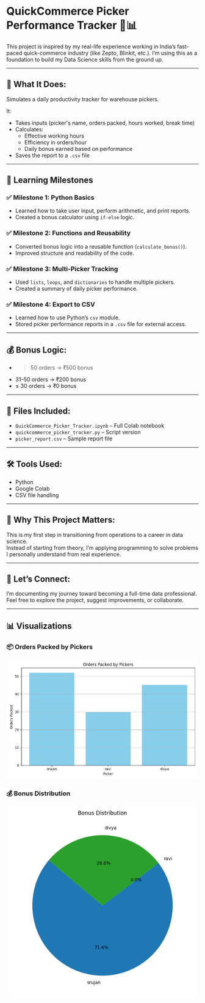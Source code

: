 # QuickCommerce Picker Performance Tracker 🛒📊

This project is inspired by my real-life experience working in India’s fast-paced quick-commerce industry (like Zepto, Blinkit, etc.). I’m using this as a foundation to build my Data Science skills from the ground up.

---

## 🔧 What It Does:
Simulates a daily productivity tracker for warehouse pickers.

It:
- Takes inputs (picker's name, orders packed, hours worked, break time)
- Calculates:
  - Effective working hours
  - Efficiency in orders/hour
  - Daily bonus earned based on performance
- Saves the report to a `.csv` file

---

## 🚀 Learning Milestones

### ✅ Milestone 1: Python Basics
- Learned how to take user input, perform arithmetic, and print reports.
- Created a bonus calculator using `if-else` logic.

### ✅ Milestone 2: Functions and Reusability
- Converted bonus logic into a reusable function (`calculate_bonus()`).
- Improved structure and readability of the code.

### ✅ Milestone 3: Multi-Picker Tracking
- Used `lists`, `loops`, and `dictionaries` to handle multiple pickers.
- Created a summary of daily picker performance.

### ✅ Milestone 4: Export to CSV
- Learned how to use Python’s `csv` module.
- Stored picker performance reports in a `.csv` file for external access.

---

## 💰 Bonus Logic:
- > 50 orders → ₹500 bonus  
- 31–50 orders → ₹200 bonus  
- ≤ 30 orders → ₹0 bonus  

---

## 📂 Files Included:
- `QuickCommerce_Picker_Tracker.ipynb` – Full Colab notebook
- `quickcommerce_picker_tracker.py` – Script version
- `picker_report.csv` – Sample report file

---

## 🛠️ Tools Used:
- Python
- Google Colab
- CSV file handling

---

## 🙌 Why This Project Matters:
This is my first step in transitioning from operations to a career in data science.  
Instead of starting from theory, I’m applying programming to solve problems I personally understand from real experience.

---

## 🔗 Let’s Connect:
I’m documenting my journey toward becoming a full-time data professional.  
Feel free to explore the project, suggest improvements, or collaborate.

---

## 📊 Visualizations

### 📦 Orders Packed by Pickers
![Orders Bar Chart](orders_bar_chart.png)

### 💰 Bonus Distribution
![Bonus Pie Chart](bonus_pie_chart.png)


